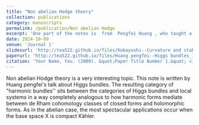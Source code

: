```yaml
---
title: "Non abelian Hodge theory"
collection: publications
category: manuscripts
permalink: /publication/Non abelian Hodge
excerpt: 'One part of the notes is  from  Pengfei Huang , who taught a short course on Higgs bundles and local systems. Please refer to the details on the website (http://www.cim.nankai.edu.cn/2022/0627/c11453a460256/page.htm). And another part is from Xukun Zheng, who talks about Non abelian Hodge theory in our seminar.'
date: 2024-10-09
venue: 'Journal 1'
slidesurl: 'http://tea522.github.io/files/Kobayashi--Curvature and stablity of vector bundles.pdf'
paperurl: 'http://tea522.github.io/files/Huang pengfei--Higgs bundles_1-54.pdf'
citation: 'Your Name, You. (2009). &quot;Paper Title Number 1.&quot; <i>Journal 1</i>. 1(1).'
---
```


Non abelian Hodge theory is a very interesting topic. This note is written by Huang pengfei's talk about Higgs bundles. The resulting category of "harmonic bundles'' sits between the categories of Higgs bundles and local systems in a way completely analogous to how harmonic forms mediate between de Rham cohomology classes of closed forms and holomorphic forms. As in the abelian case, the most spectacular applications occur when the base space X is compact Kähler. 